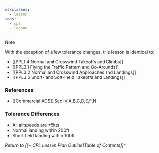 ```yaml
---
cssclasses:
  - lesson
tags:
  - cpl
  - lesson
---
```

> [!note]
> With the exception of a few tolerance changes, this lesson is identical to:
> - [[PPL1.4 Normal and Crosswind Takeoffs and Climbs]]
> - [[PPL3.1 Flying the Traffic Pattern and Go-Arounds]]
> - [[PPL3.2 Normal and Crosswind Approaches and Landings]]
> - [[PPL3.5 Short- and Soft-Field Takeoffs and Landings]]

### References
- [[Commercial ACS]] Sec IV.A,B,C,D,E,F,N

### Tolerance Differences
- All airspeeds are ±5kts
- Normal landing within 200ft
- Short field landing within 100ft

*Return to [[~ CPL Lesson Plan Outline|Table of Contents]]^*

